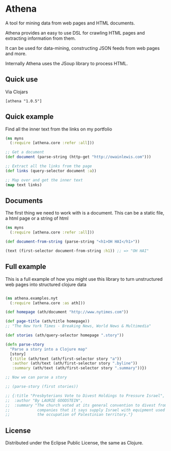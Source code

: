 # Athena

A tool for mining data from web pages and HTML documents.

Athena provides an easy to use DSL for crawling HTML pages and extracting information from them.

It can be used for data-mining, constructing JSON feeds from web pages and more.

Internally Athena uses the JSoup library to process HTML.

## Quick use

Via Clojars

```
[athena "1.0.5"]
```

## Quick example

Find all the inner text from the links on my portfolio

```clojure
(ns myns
  (:require [athena.core :refer :all]))

;; Get a document
(def document (parse-string (http-get "http://owainlewis.com")))

;; Extract all the links from the page
(def links (query-selector document :a))

;; Map over and get the inner text
(map text links)
```

## Documents

The first thing we need to work with is a document. This can be a static file, a html page or a string of html

```clojure
(ns myns
  (:require [athena.core :refer :all]))

(def document-from-string (parse-string "<h1>OH HAI</h1>"))

(text (first-selector document-from-string :h1)) ;; => "OH HAI"

```

## Full example

This is a full example of how you might use this library to turn unstructured web pages into structured clojure data

```clojure

(ns athena.examples.nyt
  (:require [athena.core :as ath]))

(def homepage (ath/document "http://www.nytimes.com"))

(def page-title (ath/title homepage))
;; "The New York Times - Breaking News, World News & Multimedia"

(def stories (ath/query-selector homepage ".story"))

(defn parse-story
  "Parse a story into a Clojure map"
  [story]
  {:title (ath/text (ath/first-selector story "a"))
   :author (ath/text (ath/first-selector story ".byline"))
   :summary (ath/text (ath/first-selector story ".summary"))})

;; Now we can parse a story

;; (parse-story (first stories))

;; {:title "Presbyterians Vote to Divest Holdings to Pressure Israel",
;;  :author "By LAURIE GOODSTEIN",
;;  :summary "The church voted at its general convention to divest from three
;;            companies that it says supply Israel with equipment used in
;;            the occupation of Palestinian territory."}


```

## License

Distributed under the Eclipse Public License, the same as Clojure.
